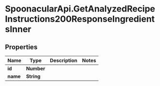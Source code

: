# SpoonacularApi.GetAnalyzedRecipeInstructions200ResponseIngredientsInner

## Properties

Name | Type | Description | Notes
------------ | ------------- | ------------- | -------------
**id** | **Number** |  | 
**name** | **String** |  | 


